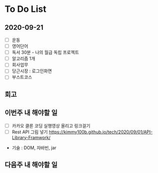 # To Do List

## 2020-09-21

- [ ] 운동
- [ ] 영어단어
- [ ] 독서 30분 - 나의 월급 독립 프로젝트
- [ ] 알고리즘 1개
- [ ] 회사업무
- [ ] 당근시장 : 로그인화면
- [ ] 부스트코스

## 회고

## 이번주 내 해야할 일

- [ ] 카카오 클론 코딩 실행영상 올리고 링크걸기
- [ ] Rest API 그림 넣기 <https://kimmy100b.github.io/tech/2020/09/01/API-Library-Framwork/>
- 기술 : DOM, 자바빈, jar

## 다음주 내 해야할 일
